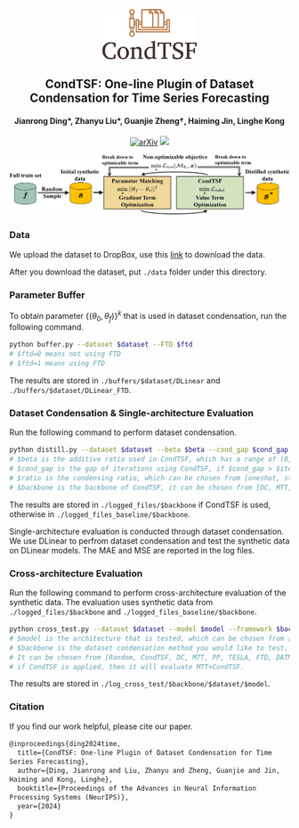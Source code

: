 <div align="center">
  <img src="fig/logo.png" height=90>
  <h2><b>CondTSF: One-line Plugin of Dataset Condensation for Time Series Forecasting</b></h2>
  <h4><b>Jianrong Ding*, Zhanyu Liu*, Guanjie Zheng†, Haiming Jin, Linghe Kong</b></h4>

[![arXiv](https://img.shields.io/badge/arXiv-2406.02131-b31b1b.svg)](https://arxiv.org/abs/2406.02131) ![](https://img.shields.io/github/stars/RafaDD/CondTSF?style=social) 

</div>


![method](./fig/method.png)

### Data

We upload the dataset to DropBox, use this [link](https://www.dropbox.com/scl/fo/i9ppyeruylg71hxjldamq/AAPfNEoNkqE6W6wQErx9hRI?rlkey=f3y6yezcvs6yst4tqag3yyjir&st=wlwwaubb&dl=0) to download the data.

After you download the dataset, put ```./data``` folder under this directory.

### Parameter Buffer

To obtain parameter $\{(\theta_0,\theta_f)\}^k$ that is used in dataset condensation, run the following command.
```bash
python buffer.py --dataset $dataset --FTD $ftd
# $ftd=0 means not using FTD
# $ftd=1 means using FTD
```
The results are stored in ```./buffers/$dataset/DLinear``` and ```./buffers/$dataset/DLinear_FTD```.

### Dataset Condensation & Single-architecture Evaluation

Run the following command to perform dataset condensation.
```bash
python distill.py --dataset $dataset --beta $beta --cond_gap $cond_gap --condensing_ratio $ratio --Iteration $iter --framework $backbone
# $beta is the additive ratio used in CondTSF, which has a range of (0, 1)
# $cond_gap is the gap of iterations using CondTSF, if $cond_gap > $iter, then CondTSF is not used
# $ratio is the condensing ratio, which can be chosen from [oneshot, standard, 3-standard], the explanation is in the paper
# $backbone is the backbone of CondTSF, it can be chosen from [DC, MTT, PP, TESLA, FTD, DATM, DM, IDM, KIP, FRePo]
```
The results are stored in ```./logged_files/$backbone``` if CondTSF is used, otherwise in ```./logged_files_baseline/$backbone```.

Single-architecture evaluation is conducted through dataset condensation. We use DLinear to perfrom dataset condensation and test the synthetic data on DLinear models. The MAE and MSE are reported in the log files.

### Cross-architecture Evaluation

Run the following command to perform cross-architecture evaluation of the synthetic data. The evaluation uses synthetic data from ```./logged_files/$backbone``` and ```./logged_files_baseline/$backbone```.
```bash
python cross_test.py --dataset $dataset --model $model --framework $backbone
# $model is the architecture that is tested, which can be chosen from [MLP, CNN, LSTM]
# $backbone is the dataset condensation method you would like to test.
# It can be chosen from [Random, CondTSF, DC, MTT, PP, TESLA, FTD, DATM, KIP, FRePo].
# if CondTSF is applied, then it will evaluate MTT+CondTSF.
```
The results are stored in ```./log_cross_test/$backbone/$dataset/$model```.

### Citation

If you find our work helpful, please cite our paper.

```
@inproceedings{ding2024time,
  title={CondTSF: One-line Plugin of Dataset Condensation for Time Series Forecasting},
  author={Ding, Jianrong and Liu, Zhanyu and Zheng, Guanjie and Jin, Haiming and Kong, Linghe},
  booktitle={Proceedings of the Advances in Neural Information Processing Systems (NeurIPS)},
  year={2024}
}
```

